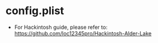 # config.plist

- For Hackintosh guide, please refer to: https://github.com/loc12345pro/Hackintosh-Alder-Lake

